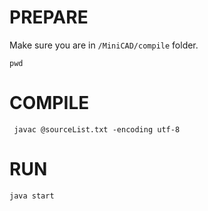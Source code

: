 # PREPARE

Make sure you are in `/MiniCAD/compile` folder.

```shell
pwd
```

# COMPILE

```shell
 javac @sourceList.txt -encoding utf-8
```

# RUN

```shell
java start
```

